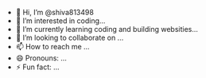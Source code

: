 - 👋 Hi, I’m @shiva813498
- 👀 I’m interested in coding...
- 🌱 I’m currently learning coding and building websities...
- 💞️ I’m looking to collaborate on ...
- 📫 How to reach me ...
- 😄 Pronouns: ...
- ⚡ Fun fact: ...

<!---
shiva813498/shiva813498 is a ✨ special ✨ repository because its `README.md` (this file) appears on your GitHub profile.
You can click the Preview link to take a look at your changes.
--->
